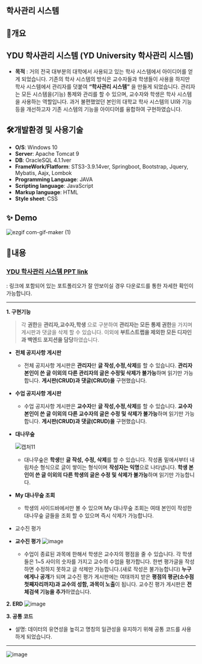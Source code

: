 ## 학사관리 시스템



## 	📌개요
## YDU 학사관리 시스템 (YD University 학사관리 시스템)

- **목적** : 거의 전국 대부분의 대학에서 사용되고 있는 학사 시스템에서 아이디어를 얻게 되었습니다. 
             기존의 학사 시스템의 방식은 교수자들과 학생들이 사용을 하지만 학사 시스템에서 관리자를 덧붙여 **“학사관리 시스템”** 을 만들게 되었습니다. 
             관리자는 모든 시스템을(기능) 통제와 관리를 할 수 있으며, 교수자와 학생은 학사 시스템을 사용하는 역할입니다. 
             과거 불편했었던 본인의 대학교 학사 시스템의 UI와 기능 등을 개선하고자 기존 시스템의 기능을 아이디어를 융합하여 구현하였습니다.

## 🛠️개발환경 및 사용기술 
- **O/S**: Windows 10
- **Server**: Apache Tomcat 9
- **DB**: OracleSQL 4.1.1ver
- **FrameWork/Flatform**: STS3-3.9.14ver, Springboot, Bootstrap, Jquery, Mybatis, Aajx, Lombok
- **Programming Language**: JAVA
- **Scripting language**: JavaScript 
- **Markup language**: HTML
- **Style sheet**: CSS

## ✨ Demo
![ezgif com-gif-maker (1)](https://user-images.githubusercontent.com/47514354/158320457-adc25ae7-0bbd-4ea6-ba38-fa25555270d2.gif)

## 	📝내용 

### [YDU 학사관리 시스템 PPT link](https://www.slideshare.net/HaileyAn/ydu)
: 링크에 포함되어 있는 포트폴리오가 잘 안보이실 경우 다운로드를 통한 자세한 확인이 가능합니다.


------------
**1. 구현기능**

  > 각 **권한**을 **관리자,교수자,학생** 으로 구분하여 **관리자는 모든 통제 권한**을 가지며 게시판과 댓글을 삭제 할 수 있습니다. 이외에 **부트스트랩을 제외한 모든 디자인과 백엔드 포지션을 담당**하였습니다.

 - **전체 공지사항 게시판** 
 
    - 전체 공지사항 게시판은 **관리자**만 **글 작성,수정,삭제**를 할 수 있습니다.
  **관리자 본인이 쓴 글 이외의 다른 관리자의 글은 수정및 삭제가 불가능**하며 읽기만 가능합니다. **게시판(CRUD)과 댓글(CRUD)을** 구현했습니다.
 
 
 - **수업 공지사항 게시판**
  
    - 수업 공지사항 게시판은 **교수자**만 **글 작성,수정,삭제**를 할 수 있습니다.
    **교수자 본인이 쓴 글 이외의 다른 교수자의 글은 수정 및 삭제가 불가능**하며 읽기만 가능합니다. **게시판(CRUD)과 댓글(CRUD)을** 구현했습니다.
    
  - **대나무숲**
  
    ![캡처11](https://user-images.githubusercontent.com/47514354/158324344-1d07a3da-0cbd-43f4-ab5b-1ecef438722d.png)
    - 대나무숲은 **학생**만 **글 작성, 수정, 삭제**를 할 수 있습니다.
     작성폼 밑에서부터 내림차순 형식으로 글이 쌓이는 형식이며 **작성자는 익명**으로 나타냅니다. **학생 본인이 쓴 글 이외의 다른 학생의 글은 수정 및 삭제가 불가능**하며 읽기만 가능합니다.
    
  - **My 대나무숲 조회**
    
    - 학생의 사이드바에서만 볼 수 있으며 My 대나무숲 조회는 여태 본인이 작성한 대나무숲 글들을 조회 할 수 있으며 즉시 삭제가 가능합니다.
  - 교수진 평가

  - **교수진 평가**
![image](https://user-images.githubusercontent.com/47514354/158326978-01a44c32-a3ff-45dd-a4cc-ce1d6abd6d70.png)
    - 수업이 종료된 과목에 한해서 학생은 교수자의 평점을 줄 수 있습니다. 각 학생들은 1~5 사이의 숫자를 가지고 교수의 수업을 평가합니다.
    한번 평가글을 작성하면 수정하지 못하고 글 삭제만 가능합니다.(새로 작성은 불가능합니다) **누구에게나 공개**가 되며 교수진 평가 게시판에는 여태까지 받은 **평점의 평균(소수점 첫째자리까지)과 교수의 성함, 과목이 노출**이 됩니다. 교수진 평가 게시판은 **전체검색 기능을 추가**하였습니다.

**2. ERD**
![image](https://user-images.githubusercontent.com/47514354/154031312-a165a3b7-1c56-4751-9e03-627cf3518922.png)

**3. 공통 코드**
- 설명: 데이터의 유연성을 높히고 명칭의 일관성을 유지하기 위해 공통 코드를 사용하게 되었습니다. 
---
![image](https://user-images.githubusercontent.com/47514354/154031173-cf281584-0394-4efb-8270-8346702b5ad2.png)
